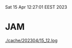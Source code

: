 Sat 15 Apr 12:27:01 EEST 2023
# JAM
<a href='./cache/202304/15_12.log'>./cache/202304/15_12.log</a>
